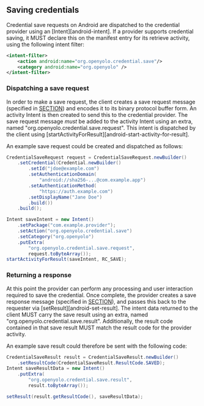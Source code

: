## Saving credentials

Credential save requests on Android are dispatched to the credential provider
using an [Intent][android-intent]. If a provider supports credential saving,
it MUST declare this on the manifest entry for its retrieve activity,
using the following intent filter:

```xml
<intent-filter>
    <action android:name="org.openyolo.credential.save"/>
    <category android:name="org.openyolo" />
</intent-filter>
```

### Dispatching a save request

In order to make a save request, the client creates a save request message
(specified in [SECTION](#save-request-message)) and encodes it to its binary
protocol buffer form. An activity Intent is then created to send this to the
credential provider. The save request message _must_ be added to the activity
Intent using an extra, named "org.openyolo.credential.save.request".
This intent is dispatched by the client using
[startActivityForResult][android-start-activity-for-result].

An example save request could be created and dispatched as follows:

```java
CredentialSaveRequest request = CredentialSaveRequest.newBuilder()
    .setCredential(Credential.newBuilder()
        .setId("jdoe@example.com")
        .setAuthenticationDomain(
            "android://sha256-...@com.example.app")
        .setAuthenticationMethod(
            "https://auth.example.com")
        .setDisplayName("Jane Doe")
        .build())
    .build();

Intent saveIntent = new Intent()
    .setPackage("com.example.provider");
    .setAction("org.openyolo.credential.save")
    .setCategory("org.openyolo")
    .putExtra(
        "org.openyolo.credential.save.request",
        request.toByteArray());
startActivityForResult(saveIntent, RC_SAVE);
```

### Returning a response

At this point the
provider can perform any processing and user interaction required to save
the credential. Once complete, the provider creates a save response message
(specified in [SECTION](#save-response-message)), and passes this back to the
requester via [setResult][android-set-result]. The intent data returned to the
client MUST carry the save result using an extra, named
"org.openyolo.credential.save.result". Additionally, the result code contained
in that save result MUST match the result code for the provider activity.

An example save result could therefore be sent with the following code:

```java
CredentialSaveResult result = CredentialSaveResult.newBuilder()
    .setResultCode(CredentialSaveResult.ResultCode.SAVED);
Intent saveResultData = new Intent()
    .putExtra(
        "org.openyolo.credential.save.result",
        result.toByteArray());

setResult(result.getResultCode(), saveResultData);
```
